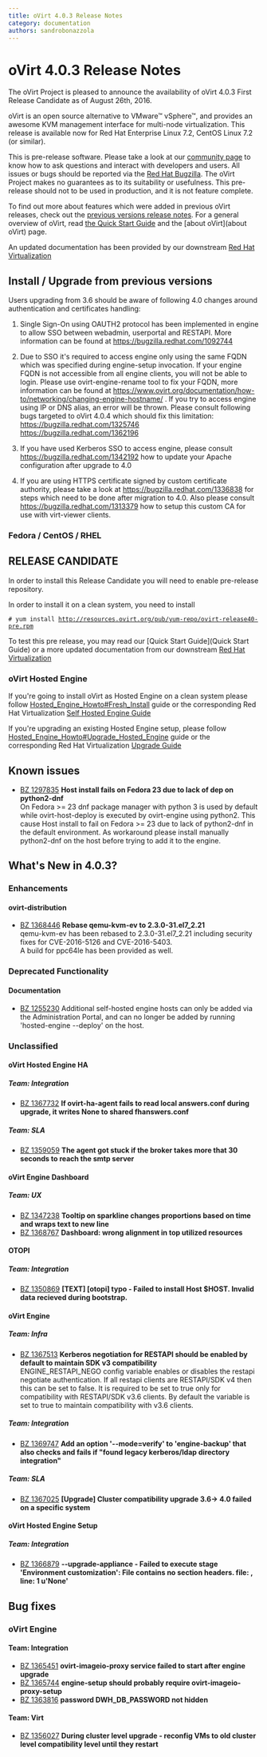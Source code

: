 ```yaml
---
title: oVirt 4.0.3 Release Notes
category: documentation
authors: sandrobonazzola
---
```


# oVirt 4.0.3 Release Notes

The oVirt Project is pleased to announce the availability of oVirt 4.0.3
First Release Candidate as of August 26th, 2016.

oVirt is an open source alternative to VMware™ vSphere™, and provides an awesome
KVM management interface for multi-node virtualization.
This release is available now for Red Hat Enterprise Linux 7.2, CentOS Linux 7.2 (or similar).

This is pre-release software.
Please take a look at our [community page](http://www.ovirt.org/community/) to know how to
ask questions and interact with developers and users.
All issues or bugs should be reported via the [Red Hat Bugzilla](https://bugzilla.redhat.com/).
The oVirt Project makes no guarantees as to its suitability or usefulness.
This pre-release should not to be used in production, and it is not feature complete.

To find out more about features which were added in previous oVirt releases,
check out the [previous versions release notes](http://www.ovirt.org/develop/release-management/releases/).
For a general overview of oVirt, read [the Quick Start Guide](Quick_Start_Guide)
and the [about oVirt](about oVirt) page.

An updated documentation has been provided by our downstream 
[Red Hat Virtualization](https://access.redhat.com/documentation/en/red-hat-virtualization?version=4.0/)


## Install / Upgrade from previous versions

Users upgrading from 3.6 should be aware of following 4.0 changes around
authentication and certificates handling:

1. Single Sign-On using OAUTH2 protocol has been implemented in engine to
   allow SSO between webadmin, userportal and RESTAPI. More information can
   be found at https://bugzilla.redhat.com/1092744

2. Due to SSO it's required to access engine only using the same FQDN which
   was specified during engine-setup invocation. If your engine FQDN is not
   accessible from all engine clients, you will not be able to login. Please
   use ovirt-engine-rename tool to fix your FQDN, more information can be
   found at https://www.ovirt.org/documentation/how-to/networking/changing-engine-hostname/ .
   If you try to access engine using IP or DNS alias, an error will be
   thrown. Please consult following bugs targeted to oVirt 4.0.4 which
   should fix this limitation:
     https://bugzilla.redhat.com/1325746
     https://bugzilla.redhat.com/1362196

3. If you have used Kerberos SSO to access engine, please consult
   https://bugzilla.redhat.com/1342192 how to update your Apache
   configuration after upgrade to 4.0

4. If you are using HTTPS certificate signed by custom certificate
   authority, please take a look at https://bugzilla.redhat.com/1336838
   for steps which need to be done after migration to 4.0. Also please
   consult https://bugzilla.redhat.com/1313379 how to setup this custom
   CA for use with virt-viewer clients.



### Fedora / CentOS / RHEL

## RELEASE CANDIDATE

In order to install this Release Candidate you will need to enable pre-release repository.

In order to install it on a clean system, you need to install

`# yum install `[`http://resources.ovirt.org/pub/yum-repo/ovirt-release40-pre.rpm`](http://resources.ovirt.org/pub/yum-repo/ovirt-release40-pre.rpm)

To test this pre release, you may read our [Quick Start Guide](Quick Start Guide) or
a more updated documentation from our downstream
[Red Hat Virtualization](https://access.redhat.com/documentation/en/red-hat-virtualization/4.0/)

### oVirt Hosted Engine

If you're going to install oVirt as Hosted Engine on a clean system please follow
[Hosted_Engine_Howto#Fresh_Install](Hosted_Engine_Howto#Fresh_Install) guide or the
corresponding Red Hat Virtualization [Self Hosted Engine Guide](https://access.redhat.com/documentation/en/red-hat-virtualization/4.0/paged/self-hosted-engine-guide/)

If you're upgrading an existing Hosted Engine setup, please follow
[Hosted_Engine_Howto#Upgrade_Hosted_Engine](Hosted_Engine_Howto#Upgrade_Hosted_Engine) guide
or the corresponding Red Hat Virtualization [Upgrade Guide](https://access.redhat.com/documentation/en/red-hat-virtualization/4.0/paged/upgrade-guide/)

## Known issues

 - [BZ 1297835](https://bugzilla.redhat.com/1297835) <b>Host install fails on Fedora 23 due to lack of dep on python2-dnf</b><br>On Fedora >= 23 dnf package manager with python 3 is used by default while
ovirt-host-deploy is executed by ovirt-engine using python2. This cause Host install to fail on Fedora >= 23 due to lack of python2-dnf in the default environment. As workaround please install manually python2-dnf on the host before trying to add it to the engine.


## What's New in 4.0.3?

### Enhancements

#### ovirt-distribution

 - [BZ 1368446](https://bugzilla.redhat.com/1368446) <b>Rebase qemu-kvm-ev to 2.3.0-31.el7_2.21</b><br>
qemu-kvm-ev has been rebased to 2.3.0-31.el7_2.21 including security fixes for CVE-2016-5126 and CVE-2016-5403.<br>
A build for ppc64le has been provided as well.<br>


### Deprecated Functionality

#### Documentation

 - [BZ 1255230](https://bugzilla.redhat.com/1255230)
Additional self-hosted engine hosts can only be added via the Administration Portal,
and can no longer be added by running 'hosted-engine --deploy' on the host.


### Unclassified

#### oVirt Hosted Engine HA

##### Team: Integration

 - [BZ 1367732](https://bugzilla.redhat.com/1367732) <b>If ovirt-ha-agent fails to read local answers.conf during upgrade, it writes None to shared fhanswers.conf</b><br>

##### Team: SLA

 - [BZ 1359059](https://bugzilla.redhat.com/1359059) <b>The agent got stuck if the broker takes more that 30 seconds to reach the smtp server</b><br>

#### oVirt Engine Dashboard

##### Team: UX

 - [BZ 1347238](https://bugzilla.redhat.com/1347238) <b>Tooltip on sparkline changes proportions based on time and wraps text to new line</b><br>
 - [BZ 1368767](https://bugzilla.redhat.com/1368767) <b>Dashboard: wrong alignment in top utilized resources</b><br>

#### OTOPI

##### Team: Integration

 - [BZ 1350869](https://bugzilla.redhat.com/1350869) <b>[TEXT] [otopi] typo - Failed to install Host $HOST. Invalid data recieved during bootstrap.</b><br>

#### oVirt Engine

##### Team: Infra

 - [BZ 1367513](https://bugzilla.redhat.com/1367513) <b>Kerberos negotiation for RESTAPI should be enabled by default to maintain SDK v3 compatibility</b><br>ENGINE_RESTAPI_NEGO config variable enables or disables the restapi negotiate authentication. If all restapi clients are RESTAPI/SDK v4 then this can be set to false. It is required to be set to true only for compatibility with RESTAPI/SDK v3.6 clients. By default the variable is set to true to maintain compatibility with v3.6 clients.

##### Team: Integration

 - [BZ 1369747](https://bugzilla.redhat.com/1369747) <b>Add an option '--mode=verify' to 'engine-backup' that also checks and fails if "found legacy kerberos/ldap directory integration"</b><br>

##### Team: SLA

 - [BZ 1367025](https://bugzilla.redhat.com/1367025) <b>[Upgrade] Cluster compatibility upgrade 3.6-> 4.0 failed on a specific system</b><br>

#### oVirt Hosted Engine Setup

##### Team: Integration

 - [BZ 1366879](https://bugzilla.redhat.com/1366879) <b>--upgrade-appliance - Failed to execute stage 'Environment customization': File contains no section headers. file: <???>, line: 1 u'None'</b><br>

## Bug fixes

### oVirt Engine

#### Team: Integration

 - [BZ 1365451](https://bugzilla.redhat.com/1365451) <b>ovirt-imageio-proxy service failed to start after engine upgrade</b><br>
 - [BZ 1365744](https://bugzilla.redhat.com/1365744) <b>engine-setup should probably require ovirt-imageio-proxy-setup</b><br>
 - [BZ 1363816](https://bugzilla.redhat.com/1363816) <b>password DWH_DB_PASSWORD not hidden</b><br>

#### Team: Virt

 - [BZ 1356027](https://bugzilla.redhat.com/1356027) <b>During cluster level upgrade - reconfig VMs to old cluster level compatibility level until they restart</b><br>


